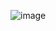 ![image](https://user-images.githubusercontent.com/113944302/236701036-37b4bfb9-f20f-4aaa-bc88-461645fc6f17.png)

